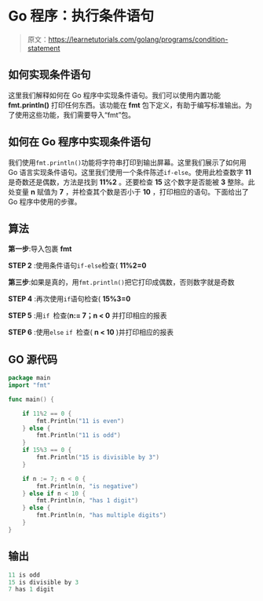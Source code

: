 # Go 程序：执行条件语句

> 原文：<https://learnetutorials.com/golang/programs/condition-statement>

## 如何实现条件语句

这里我们解释如何在 Go 程序中实现条件语句。我们可以使用内置功能 **fmt.println()** 打印任何东西。该功能在 **fmt** 包下定义，有助于编写标准输出。为了使用这些功能，我们需要导入“fmt”包。

## 如何在 Go 程序中实现条件语句

我们使用`fmt.println()`功能将字符串打印到输出屏幕。这里我们展示了如何用 Go 语言实现条件语句。这里我们使用一个条件陈述`if-else`。使用此检查数字 **11** 是奇数还是偶数，方法是找到 **11%2** 。还要检查 **15** 这个数字是否能被 **3** 整除。此处变量 **n** 赋值为 **7** ，并检查其个数是否小于 **10** ，打印相应的语句。下面给出了 Go 程序中使用的步骤。

## 算法

**第一步**:导入包裹 **fmt**

**STEP 2** :使用条件语句`if-else`检查( **11%2=0**

**第三步**:如果是真的，用`fmt.println()`把它打印成偶数，否则数字就是奇数

**STEP 4** :再次使用`if`语句检查( **15%3=0**

**STEP 5** :用`if `检查(**n:= 7；n < 0** 并打印相应的报表

**STEP 6** :使用`else` `if `检查( **n < 10** )并打印相应的报表

## GO 源代码

```go
package main
import "fmt"

func main() {

    if 11%2 == 0 {
        fmt.Println("11 is even")
    } else {
        fmt.Println("11 is odd")
    }
    if 15%3 == 0 {
        fmt.Println("15 is divisible by 3")
    }

    if n := 7; n < 0 {
        fmt.Println(n, "is negative")
    } else if n < 10 {
        fmt.Println(n, "has 1 digit")
    } else {
        fmt.Println(n, "has multiple digits")
    }
}

```

## 输出

```go
11 is odd
15 is divisible by 3
7 has 1 digit
```